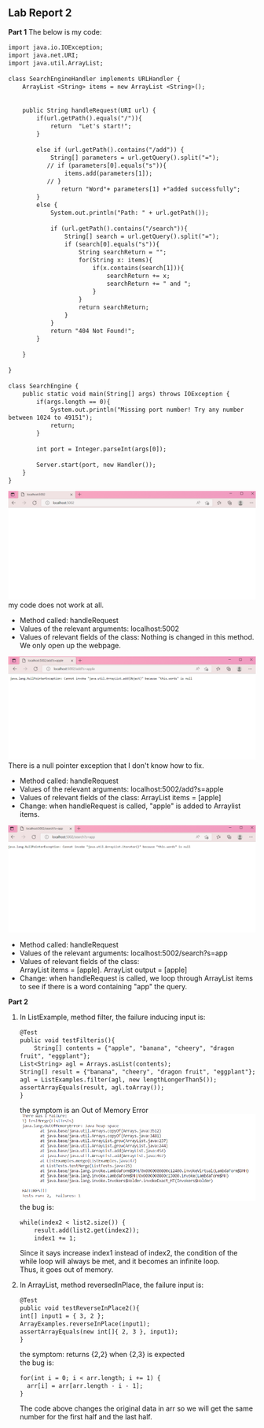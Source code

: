 ## Lab Report 2
**Part 1**
The below is my code:
```
import java.io.IOException;
import java.net.URI;
import java.util.ArrayList;

class SearchEngineHandler implements URLHandler {
    ArrayList <String> items = new ArrayList <String>();

   
    public String handleRequest(URI url) {
        if(url.getPath().equals("/")){
            return  "Let's start!";
        }

        else if (url.getPath().contains("/add")) {
            String[] parameters = url.getQuery().split("=");
           // if (parameters[0].equals("s")){
                items.add(parameters[1]);
           // } 
               return "Word"+ parameters[1] +"added successfully";
        }
        else {
            System.out.println("Path: " + url.getPath());

            if (url.getPath().contains("/search")){
                String[] search = url.getQuery().split("=");
                if (search[0].equals("s")){
                    String searchReturn = ""; 
                    for(String x: items){
                        if(x.contains(search[1])){
                            searchReturn += x;
                            searchReturn += " and ";
                        }
                    }
                    return searchReturn;
                }
            }
            return "404 Not Found!";
        }
        
    }

}

class SearchEngine {
    public static void main(String[] args) throws IOException {
        if(args.length == 0){
            System.out.println("Missing port number! Try any number between 1024 to 49151");
            return;
        }

        int port = Integer.parseInt(args[0]);

        Server.start(port, new Handler());
    }
}
```
![](lab-2-screenshots/searchEngine.png)
my code does not work at all.
* Method called: handleRequest
* Values of the relevant arguments: localhost:5002
* Values of relevant fields of the class: Nothing is changed in this method. We only open up the webpage.

![](lab-2-screenshots/add1.png)
There is a null pointer exception that I don't know how to fix.
* Method called: handleRequest
* Values of the relevant arguments:  localhost:5002/add?s=apple
* Values of relevant fields of the class: ArrayList items = [apple]
* Change: when handleRequest is called, "apple" is added to Arraylist items.

![](lab-2-screenshots/search.png)
* Method called: handleRequest
* Values of the relevant arguments: localhost:5002/search?s=app
* Values of relevant fields of the class: <br/>
ArrayList items = [apple]. ArrayList output = [apple]
* Change: when handleRequest is called, we loop through ArrayList items to see if there is a word containing "app" the query.


**Part 2**
1. In ListExample, method filter, the failure inducing input is:<br/>
    ```
    @Test
    public void testFilteris(){
        String[] contents = {"apple", "banana", "cheery", "dragon fruit", "eggplant"};
	List<String> agl = Arrays.asList(contents);
	String[] result = {"banana", "cheery", "dragon fruit", "eggplant"};
	agl = ListExamples.filter(agl, new lengthLongerThan5());
	assertArrayEquals(result, agl.toArray());
    }
    ```
    the symptom is an Out of Memory Error<br/>
    ![](lab-2-screenshots/filterSymptom.png)
    the bug is:<br/>
    ```
    while(index2 < list2.size()) {
    	result.add(list2.get(index2));
      	index1 += 1;
    ```
    Since it says increase index1 instead of index2, the condition of the while loop will always be met, and it becomes an infinite loop.<br/>
    Thus, it goes out of memory.<br/>

2. In ArrayList, method reversedInPlace, the failure input is:<br/>
    ```
    @Test
    public void testReverseInPlace2(){
    int[] input1 = { 3, 2 };
    ArrayExamples.reverseInPlace(input1);
    assertArrayEquals(new int[]{ 2, 3 }, input1);
    }
    ```
    the symptom: returns {2,2} when {2,3} is expected<br/>
    the bug is:<br/>
    ```
    for(int i = 0; i < arr.length; i += 1) {
      arr[i] = arr[arr.length - i - 1];
    }
    ```
    The code above changes the original data in arr so we will get the same number for the first half and the last half.<br/>
